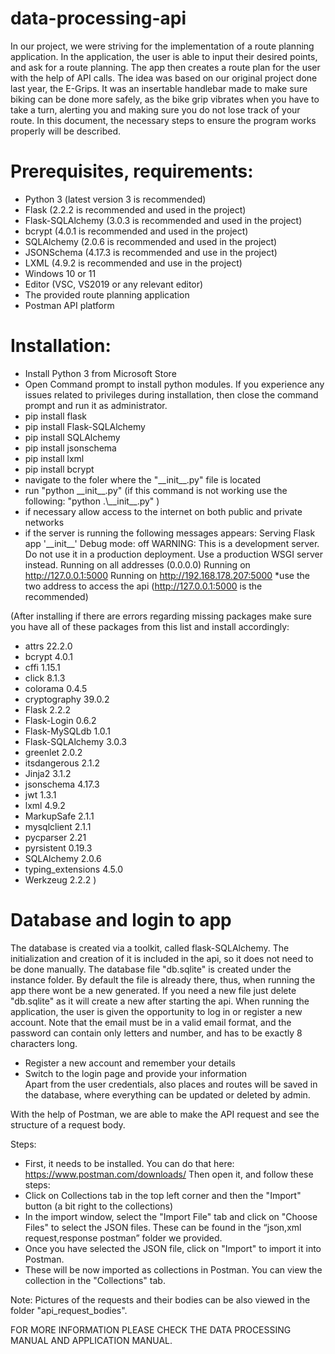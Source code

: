 # data-processing-api

In our project, we were striving for the implementation of a route planning application. In the application, the user is able to input their desired points, and ask for a route planning. The app then creates a route plan for the user with the help of API calls. The idea was based on our original project done last year, the E-Grips. It was an insertable handlebar made to make sure biking can be done more safely, as the bike grip vibrates when you have to take  a turn, alerting you and making sure you do not lose track of your route. 
In this document, the necessary steps to ensure the program works properly will be described.

# Prerequisites, requirements:
* Python 3 (latest version 3 is recommended) 
* Flask (2.2.2 is recommended and used in the project) 
* Flask-SQLAlchemy (3.0.3 is recommended and used in the project)
* bcrypt (4.0.1 is recommended and used in the project)
* SQLAlchemy (2.0.6 is recommended and used in the project)
* JSONSchema (4.17.3 is recommended and use in the project)
* LXML (4.9.2 is recommended and use in the project)
* Windows 10 or 11 
* Editor (VSC, VS2019 or any relevant editor) 
* The provided route planning application 
* Postman API platform

# Installation:
* Install Python 3 from Microsoft Store
* Open Command prompt to install python modules. If you experience any issues related to privileges during installation, then close the command prompt and run it as administrator.
* pip install flask
* pip install Flask-SQLAlchemy
* pip install SQLAlchemy
* pip install jsonschema
* pip install lxml
* pip install bcrypt
* navigate to the foler where the "\_\_init\_\_.py" file is located
* run "python \_\_init\_\_.py" (if this command is not working use the following: "python .\\_\_init\_\_.py" )
* if necessary allow access to the internet on both public and private networks
* if the server is running the following messages appears:
Serving Flask app '\_\_init\_\_'
  Debug mode: off
WARNING: This is a development server. Do not use it in a production deployment. Use a production WSGI server instead.
  Running on all addresses (0.0.0.0)
  Running on http://127.0.0.1:5000
  Running on http://192.168.178.207:5000
*use the two address to access the api (http://127.0.0.1:5000 is the recommended)

(After installing if there are errors regarding missing packages make sure you have all of these packages from this list and install accordingly:
* attrs             22.2.0
* bcrypt            4.0.1
* cffi              1.15.1
* click             8.1.3
* colorama          0.4.5
* cryptography      39.0.2
* Flask             2.2.2
* Flask-Login       0.6.2
* Flask-MySQLdb     1.0.1
* Flask-SQLAlchemy  3.0.3
* greenlet          2.0.2
* itsdangerous      2.1.2
* Jinja2            3.1.2
* jsonschema        4.17.3
* jwt               1.3.1
* lxml              4.9.2
* MarkupSafe        2.1.1
* mysqlclient       2.1.1
* pycparser         2.21
* pyrsistent        0.19.3
* SQLAlchemy        2.0.6
* typing_extensions 4.5.0
* Werkzeug          2.2.2
)

# Database and login to app

The database is created via a toolkit, called flask-SQLAlchemy. The initialization and creation of it is included in the api, so it does not need to be done manually. The database file  "db.sqlite" is created under the instance folder. By default the file is already there, thus, when running the app there wont be a new generated. If you need a new file just delete "db.sqlite" as it will create a new after starting the api.
When running the application, the user is given the opportunity to log in or register a new account. 
Note that the email must be in a valid email format, and the password can contain only letters and number, and has to be exactly 8 characters long. 
* Register a new account and remember your details 
* Switch to the login page and provide your information  
Apart from the user credentials, also places and routes will be saved in the database, where everything can be updated or deleted by admin.

With the help of Postman, we are able to make the API request and see the structure of a request body. 

Steps: 
* First, it needs to be installed. You can do that here: https://www.postman.com/downloads/ 
Then open it, and follow these steps: 
* Click on Collections tab in the top left corner and then the "Import" button (a bit right to the collections) 
* In the import window, select the "Import File" tab and click on "Choose Files" to select the JSON files. These can be found in the “json,xml request,response postman” folder we provided. 
* Once you have selected the JSON file, click on "Import" to import it into Postman. 
* These will be now imported as collections in Postman. You can view the collection in the "Collections" tab.

Note: Pictures of the requests and their bodies can be also viewed in the folder "api_request_bodies".

FOR MORE INFORMATION PLEASE CHECK THE DATA PROCESSING MANUAL AND APPLICATION MANUAL.
